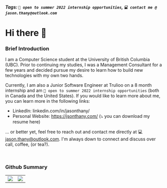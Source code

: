 ##### Tags: ``` 👀 open to summer 2022 internship opportunities ```, ``` 💻 contact me @ jason.thany@outlook.com ```

# Hi there 👋

### Brief Introduction
I am a Computer Science student at the University of British Columbia (UBC). Prior to continuing my studies, I was a Management Consultant for a few years and decided pursue my desire to learn how to build new technologies with my own two hands.

Currently, I am also a Junior Software Engineer at Trulioo on a 8 month internship and am ```👀 open to summer 2022 internship opportunities``` (both in Canada and the United States). If you would like to learn more about me, you can learn more in the following links:
- LinkedIn: linkedin.com/in/jasonthany/
- Personal Website: https://jsonthany.com/ (⤵️ you can download my resume here)

... or better yet, feel free to reach out and contact me directly at 💻 jason.thany@outlook.com. I'm always down to connect and discuss over call, coffee, (or tea?).

<br />

### Github Summary
<table>
  <tr>
    <td valign="top"><img src="https://github-readme-stats.vercel.app/api/?username=jsonthany&count_private=true&theme=tokyonight&showicons=true"></td>
    <td valign="top"><img src="https://github-readme-stats.vercel.app/api/top-langs/?username=jsonthany&langs_count=5&theme=tokyonight"></td>
  </tr>
</table>

<!-- [![My GitHub Language Stats](https://github-readme-stats.vercel.app/api/top-langs/?username=jsonthany&langs_count=5&theme=tokyonight)]() -->

<!--
**jsonthany/jsonthany** is a ✨ _special_ ✨ repository because its `README.md` (this file) appears on your GitHub profile.

Here are some ideas to get you started:

- 🔭 I’m currently working on ...
- 🌱 I’m currently learning ...
- 👯 I’m looking to collaborate on ...
- 🤔 I’m looking for help with ...
- 💬 Ask me about ...
- 📫 How to reach me: ...
- 😄 Pronouns: ...
- ⚡ Fun fact: ...
-->

